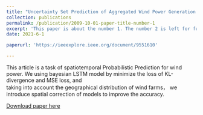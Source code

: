 ```yaml
---
title: "Uncertainty Set Prediction of Aggregated Wind Power Generation based on Bayesian LSTM and Spatio- Temporal Analysis"
collection: publications
permalink: /publication/2009-10-01-paper-title-number-1
excerpt: 'This paper is about the number 1. The number 2 is left for future work.'
date: 2021-6-1

paperurl: 'https://ieeexplore.ieee.org/document/9551610'

---
```

This article is a task of spatiotemporal Probabilistic Prediction for wind power. We using bayesian LSTM model by minimize the loss of KL-divergence and MSE loss, and  
taking into account the geographical distribution of wind farms， we introduce spatial correction of models to improve the accuracy.

[Download paper here](http://academicpages.github.io/files/Uncertainty_Set_Prediction_of_Aggregated_Wind_Power_Generation_based_on_Bayesian_LSTM_and_Spatio-_Temporal_Analysis.pdf.pdf)


